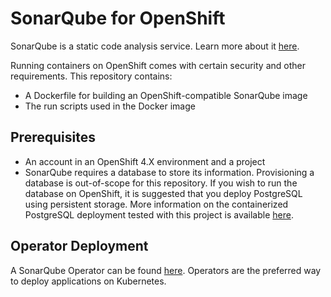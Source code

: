 # SonarQube for OpenShift

SonarQube is a static code analysis service. Learn more about it [here](https://www.sonarqube.org/).

Running containers on OpenShift comes with certain security and other requirements. This repository contains:

* A Dockerfile for building an OpenShift-compatible SonarQube image
* The run scripts used in the Docker image

## Prerequisites

* An account in an OpenShift 4.X environment and a project
* SonarQube requires a database to store its information. Provisioning a database is out-of-scope for this repository. If you wish to run the database on OpenShift, it is suggested that you deploy PostgreSQL using persistent storage. More information on the containerized PostgreSQL deployment tested with this project is available [here](https://catalog.redhat.com/software/containers/rhel8/postgresql-10/5ba0ae0ddd19c70b45cbf4cd).

## Operator Deployment

A SonarQube Operator can be found [here](https://github.com/RedHatGov/sonarqube-operator). Operators are the preferred way to deploy applications on Kubernetes.
